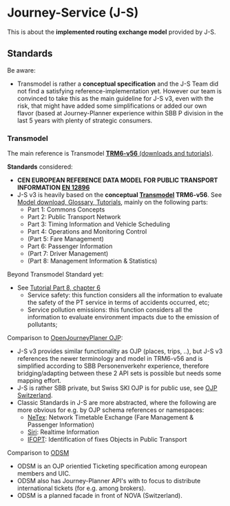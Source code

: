 # Journey-Service (J-S)

This is about the **implemented routing exchange model** provided by J-S.

## Standards

Be aware:
* Transmodel is rather a **conceptual specification** and the J-S Team did not find a satisfying reference-implementation yet. However our team is convinced to take this as the main guideline for J-S v3, even with the risk, that might have added some simplifications or added our own flavor (based at Journey-Planner experience within SBB P division in the last 5 years with plenty of strategic consumers.
### Transmodel
The main reference is Transmodel [**TRM6-v56** (downloads and tutorials)](https://www.transmodel-cen.eu/downloads/).


**Standards** considered:
* **CEN EUROPEAN REFERENCE DATA MODEL FOR PUBLIC TRANSPORT INFORMATION [EN 12896](https://en.wikipedia.org/wiki/Transmodel)**
* J-S v3 is heavily based on the **conceptual [Transmodel](https://www.transmodel-cen.eu/) TRM6-v56**. See [Model download, Glossary, Tutorials](https://www.transmodel-cen.eu/downloads/), mainly on the following parts:
    * Part 1: Commons Concepts
    * Part 2: Public Transport Network
    * Part 3: Timing Information and Vehicle Scheduling
    * Part 4: Operations and Monitoring Control
    * (Part 5: Fare Management)
    * Part 6: Passenger Information
    * (Part 7: Driver Management)
    * (Part 8: Management Information & Statistics)

Beyond Transmodel Standard yet:
* See [Tutorial Part 8, chapter 6](https://www.transmodel-cen.eu/wp-content/uploads/2015/01/TUTORIAL_Part8_v2.1-1.pdf)
    * Service safety: this function considers all the information to evaluate the safety of the PT service in terms of accidents occurred, etc;
    * Service pollution emissions: this function considers all the information to evaluate environment impacts due to the emission of pollutants;

Comparison to [OpenJourneyPlaner OJP](https://www.transmodel-cen.eu/ojp-standard/ojp/):
* J-S v3 provides similar functionality as OJP (places, trips, ..), but J-S v3 references the newer terminology and model in TRM6-v56 and is simplified according to SBB Personenverkehr experience, therefore bridging/adapting between these 2 API sets is possible but needs some mapping effort.
* J-S is rather SBB private, but Swiss SKI OJP is for public use, see [OJP Switzerland](https://opentransportdata.swiss/de/cookbook/open-journey-planner-ojp/).
* Classic Standards in J-S are more abstracted, where the following are more obvious for e.g. by OJP schema references or namespaces:
    * [NeTex](https://www.transmodel-cen.eu/netex-standard/): Network Timetable Exchange (Fare Management & Passenger Information)
    * [Siri](https://www.transmodel-cen.eu/siri-standard/): Realtime Information
    * [IFOPT](https://www.transmodel-cen.eu/ifopt-standard/): Identification of fixes Objects in Public Transport

Comparison to [ODSM](https://app.swaggerhub.com/apis-docs/schlpbch/uic-90918_10_osdm/1.4.0)
* ODSM is an OJP orientied Ticketing specification among european members and UIC.
* ODSM also has Journey-Planner API's with to focus to distribute international tickets (for e.g. among brokers).
* ODSM is a planned facade in front of NOVA (Switzerland).
